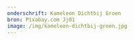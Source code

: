 ```yaml
---
onderschrift: Kameleon Dichtbij Groen
bron: Pixabay.com Jj01
image: /img/kameleon-dichtbij-groen.jpg
---
```

